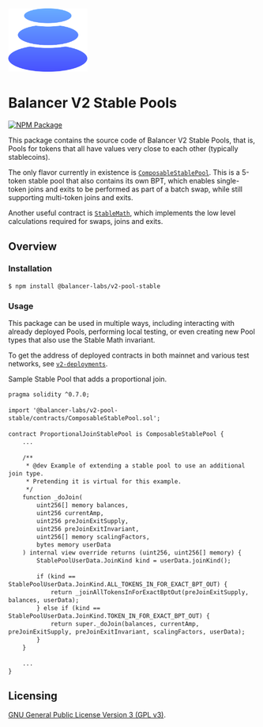 # <img src="../../logo.svg" alt="Balancer" height="128px">

# Balancer V2 Stable Pools

[![NPM Package](https://img.shields.io/npm/v/@balancer-labs/v2-pool-stable.svg)](https://www.npmjs.org/package/@balancer-labs/v2-pool-stable)

This package contains the source code of Balancer V2 Stable Pools, that is, Pools for tokens that all have values very close to each other (typically stablecoins).

The only flavor currently in existence is [`ComposableStablePool`](./contracts/ComposableStablePool.sol). This is a 5-token stable pool that also contains its own BPT, which enables single-token joins and exits to be performed as part of a batch swap, while still supporting multi-token joins and exits.

Another useful contract is [`StableMath`](../pool-stable/contracts/StableMath.sol), which implements the low level calculations required for swaps, joins and exits.

## Overview

### Installation

```console
$ npm install @balancer-labs/v2-pool-stable
```

### Usage

This package can be used in multiple ways, including interacting with already deployed Pools, performing local testing, or even creating new Pool types that also use the Stable Math invariant.

To get the address of deployed contracts in both mainnet and various test networks, see [`v2-deployments`](../deployments).

Sample Stable Pool that adds a proportional join.

```solidity
pragma solidity ^0.7.0;

import '@balancer-labs/v2-pool-stable/contracts/ComposableStablePool.sol';

contract ProportionalJoinStablePool is ComposableStablePool {
    ...

    /**
     * @dev Example of extending a stable pool to use an additional join type.
     * Pretending it is virtual for this example.
     */
    function _doJoin(
        uint256[] memory balances,
        uint256 currentAmp,
        uint256 preJoinExitSupply,
        uint256 preJoinExitInvariant,
        uint256[] memory scalingFactors,
        bytes memory userData
    ) internal view override returns (uint256, uint256[] memory) {
        StablePoolUserData.JoinKind kind = userData.joinKind();

        if (kind == StablePoolUserData.JoinKind.ALL_TOKENS_IN_FOR_EXACT_BPT_OUT) {
            return _joinAllTokensInForExactBptOut(preJoinExitSupply, balances, userData);
        } else if (kind == StablePoolUserData.JoinKind.TOKEN_IN_FOR_EXACT_BPT_OUT) {
            return super._doJoin(balances, currentAmp, preJoinExitSupply, preJoinExitInvariant, scalingFactors, userData);
        }
    }

    ...
}

```

## Licensing

[GNU General Public License Version 3 (GPL v3)](../../LICENSE).
